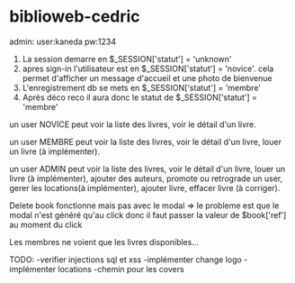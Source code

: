 # biblioweb-cedric
admin: user:kaneda pw:1234


1. La session demarre en $_SESSION['statut'] = 'unknown'
2. apres sign-in l'utilisateur est en $_SESSION['statut'] = 'novice'. cela permet d'afficher un message d'accueil et une photo de bienvenue
3. L'enregistrement db se mets en $_SESSION['statut'] = 'membre'
4. Après déco reco il aura donc le statut de $_SESSION['statut'] = 'membre'


un user NOVICE peut voir la liste des livres, voir le détail d'un livre.

un user MEMBRE peut voir la liste des livres, voir le détail d'un livre, louer un livre (à implémenter). 

un user ADMIN peut voir la liste des livres, voir le détail d'un livre, louer un livre (à implémenter), ajouter des auteurs, promote ou retrograde un user, gerer les locations(à implémenter), ajouter livre, effacer livre (à corriger).

Delete book fonctionne mais pas avec le modal => le probleme est que le modal n'est généré qu'au click donc il faut passer la valeur de $book['ref'] au moment du click 

Les membres ne voient que les livres disponibles... 

TODO: 
-verifier injections sql et xss
-implémenter change logo
-implémenter locations
-chemin pour les covers

